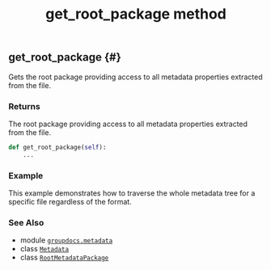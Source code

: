 ﻿---
title: get_root_package method
second_title: GroupDocs.Metadata for Python via .NET API References
description: 
type: docs
url: /python-net/groupdocs.metadata/metadata/get_root_package/
is_root: false
weight: 70
---

## get_root_package {#}

Gets the root package providing access to all metadata properties extracted from the file.


### Returns 


The root package providing access to all metadata properties extracted from the file.


```python
def get_root_package(self):
    ...
```



### Example 


This example demonstrates how to traverse the whole metadata tree for a specific file regardless of the format.



### See Also
* module [`groupdocs.metadata`](../../)
* class [`Metadata`](/metadata/python-net/groupdocs.metadata/metadata)
* class [`RootMetadataPackage`](/metadata/python-net/groupdocs.metadata.common/rootmetadatapackage)

